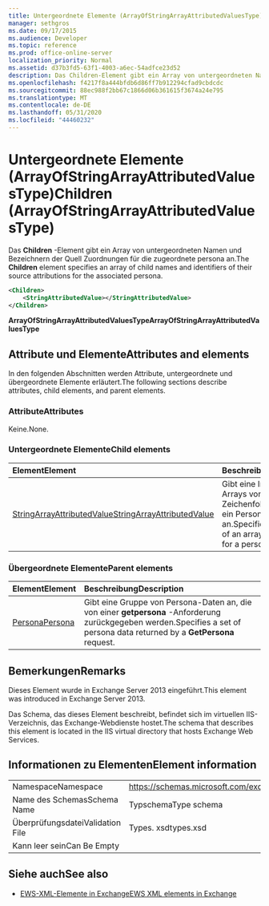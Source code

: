 ```yaml
---
title: Untergeordnete Elemente (ArrayOfStringArrayAttributedValuesType)
manager: sethgros
ms.date: 09/17/2015
ms.audience: Developer
ms.topic: reference
ms.prod: office-online-server
localization_priority: Normal
ms.assetid: d37b3fd5-63f1-4003-a6ec-54adfce23d52
description: Das Children-Element gibt ein Array von untergeordneten Namen und Bezeichnern der Quell Zuordnungen für die zugeordnete persona an.
ms.openlocfilehash: f4217f8a444bfdb6d86ff7b912294cfad9cbdcdc
ms.sourcegitcommit: 88ec988f2bb67c1866d06b361615f3674a24e795
ms.translationtype: MT
ms.contentlocale: de-DE
ms.lasthandoff: 05/31/2020
ms.locfileid: "44460232"
---
```

# <a name="children-arrayofstringarrayattributedvaluestype"></a><span data-ttu-id="0776e-103">Untergeordnete Elemente (ArrayOfStringArrayAttributedValuesType)</span><span class="sxs-lookup"><span data-stu-id="0776e-103">Children (ArrayOfStringArrayAttributedValuesType)</span></span>

<span data-ttu-id="0776e-104">Das **Children** -Element gibt ein Array von untergeordneten Namen und Bezeichnern der Quell Zuordnungen für die zugeordnete persona an.</span><span class="sxs-lookup"><span data-stu-id="0776e-104">The **Children** element specifies an array of child names and identifiers of their source attributions for the associated persona.</span></span> 
  
```XML
<Children>
    <StringAttributedValue></StringAttributedValue>
</Children>
```

 <span data-ttu-id="0776e-105">**ArrayOfStringArrayAttributedValuesType**</span><span class="sxs-lookup"><span data-stu-id="0776e-105">**ArrayOfStringArrayAttributedValuesType**</span></span>
## <a name="attributes-and-elements"></a><span data-ttu-id="0776e-106">Attribute und Elemente</span><span class="sxs-lookup"><span data-stu-id="0776e-106">Attributes and elements</span></span>

<span data-ttu-id="0776e-107">In den folgenden Abschnitten werden Attribute, untergeordnete und übergeordnete Elemente erläutert.</span><span class="sxs-lookup"><span data-stu-id="0776e-107">The following sections describe attributes, child elements, and parent elements.</span></span>
  
### <a name="attributes"></a><span data-ttu-id="0776e-108">Attribute</span><span class="sxs-lookup"><span data-stu-id="0776e-108">Attributes</span></span>

<span data-ttu-id="0776e-109">Keine.</span><span class="sxs-lookup"><span data-stu-id="0776e-109">None.</span></span>
  
### <a name="child-elements"></a><span data-ttu-id="0776e-110">Untergeordnete Elemente</span><span class="sxs-lookup"><span data-stu-id="0776e-110">Child elements</span></span>

|<span data-ttu-id="0776e-111">**Element**</span><span class="sxs-lookup"><span data-stu-id="0776e-111">**Element**</span></span>|<span data-ttu-id="0776e-112">**Beschreibung**</span><span class="sxs-lookup"><span data-stu-id="0776e-112">**Description**</span></span>|
|:-----|:-----|
|[<span data-ttu-id="0776e-113">StringArrayAttributedValue</span><span class="sxs-lookup"><span data-stu-id="0776e-113">StringArrayAttributedValue</span></span>](stringarrayattributedvalue.md) <br/> |<span data-ttu-id="0776e-114">Gibt eine Instanz eines Arrays von Zeichenfolgendaten für ein Persona-Element an.</span><span class="sxs-lookup"><span data-stu-id="0776e-114">Specifies an instance of an array of string data for a persona element.</span></span>  <br/> |
   
### <a name="parent-elements"></a><span data-ttu-id="0776e-115">Übergeordnete Elemente</span><span class="sxs-lookup"><span data-stu-id="0776e-115">Parent elements</span></span>

|<span data-ttu-id="0776e-116">**Element**</span><span class="sxs-lookup"><span data-stu-id="0776e-116">**Element**</span></span>|<span data-ttu-id="0776e-117">**Beschreibung**</span><span class="sxs-lookup"><span data-stu-id="0776e-117">**Description**</span></span>|
|:-----|:-----|
|[<span data-ttu-id="0776e-118">Persona</span><span class="sxs-lookup"><span data-stu-id="0776e-118">Persona</span></span>](persona.md) <br/> |<span data-ttu-id="0776e-119">Gibt eine Gruppe von Persona-Daten an, die von einer **getpersona** -Anforderung zurückgegeben werden.</span><span class="sxs-lookup"><span data-stu-id="0776e-119">Specifies a set of persona data returned by a **GetPersona** request.</span></span>  <br/> |
   
## <a name="remarks"></a><span data-ttu-id="0776e-120">Bemerkungen</span><span class="sxs-lookup"><span data-stu-id="0776e-120">Remarks</span></span>

<span data-ttu-id="0776e-121">Dieses Element wurde in Exchange Server 2013 eingeführt.</span><span class="sxs-lookup"><span data-stu-id="0776e-121">This element was introduced in Exchange Server 2013.</span></span>
  
<span data-ttu-id="0776e-122">Das Schema, das dieses Element beschreibt, befindet sich im virtuellen IIS-Verzeichnis, das Exchange-Webdienste hostet.</span><span class="sxs-lookup"><span data-stu-id="0776e-122">The schema that describes this element is located in the IIS virtual directory that hosts Exchange Web Services.</span></span>
  
## <a name="element-information"></a><span data-ttu-id="0776e-123">Informationen zu Elementen</span><span class="sxs-lookup"><span data-stu-id="0776e-123">Element information</span></span>

|||
|:-----|:-----|
|<span data-ttu-id="0776e-124">Namespace</span><span class="sxs-lookup"><span data-stu-id="0776e-124">Namespace</span></span>  <br/> |https://schemas.microsoft.com/exchange/services/2006/types  <br/> |
|<span data-ttu-id="0776e-125">Name des Schemas</span><span class="sxs-lookup"><span data-stu-id="0776e-125">Schema Name</span></span>  <br/> |<span data-ttu-id="0776e-126">Typschema</span><span class="sxs-lookup"><span data-stu-id="0776e-126">Type schema</span></span>  <br/> |
|<span data-ttu-id="0776e-127">Überprüfungsdatei</span><span class="sxs-lookup"><span data-stu-id="0776e-127">Validation File</span></span>  <br/> |<span data-ttu-id="0776e-128">Types. xsd</span><span class="sxs-lookup"><span data-stu-id="0776e-128">types.xsd</span></span>  <br/> |
|<span data-ttu-id="0776e-129">Kann leer sein</span><span class="sxs-lookup"><span data-stu-id="0776e-129">Can Be Empty</span></span>  <br/> ||
   
## <a name="see-also"></a><span data-ttu-id="0776e-130">Siehe auch</span><span class="sxs-lookup"><span data-stu-id="0776e-130">See also</span></span>



- [<span data-ttu-id="0776e-131">EWS-XML-Elemente in Exchange</span><span class="sxs-lookup"><span data-stu-id="0776e-131">EWS XML elements in Exchange</span></span>](ews-xml-elements-in-exchange.md)

